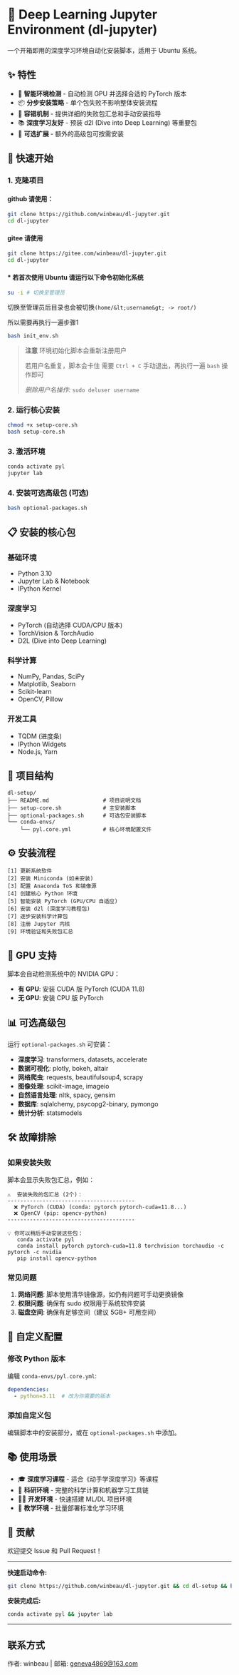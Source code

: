 # 🚀 Deep Learning Jupyter Environment (dl-jupyter)

一个开箱即用的深度学习环境自动化安装脚本，适用于 Ubuntu 系统。

## ✨ 特性

- 🎯 **智能环境检测** - 自动检测 GPU 并选择合适的 PyTorch 版本
- 📦 **分步安装策略** - 单个包失败不影响整体安装流程
- 🔧 **容错机制** - 提供详细的失败包汇总和手动安装指导
- 📚 **深度学习友好** - 预装 d2l (Dive into Deep Learning) 等重要包
- 🎨 **可选扩展** - 额外的高级包可按需安装

## 🚀 快速开始

### 1. 克隆项目

#### github 请使用：

```bash
git clone https://github.com/winbeau/dl-jupyter.git
cd dl-jupyter
```

#### gitee 请使用
```bash
git clone https://gitee.com/winbeau/dl-jupyter.git
cd dl-jupyter
```

#### * 若首次使用 Ubuntu 请运行以下命令初始化系统
```bash
su -i # 切换至管理员
```

切换至管理员后目录也会被切换`(home/&lt;username&gt; -> root/)`

所以需要再执行一遍步骤1

```bash
bash init_env.sh
```

> **注意**
> 环境初始化脚本会重新注册用户
>
> 若用户名重复，脚本会卡住 需要 `Ctrl + C` 手动退出，再执行一遍 `bash` 操作即可
>
> *删除用户名操作:* `sudo deluser username`


### 2. 运行核心安装

```bash
chmod +x setup-core.sh
bash setup-core.sh
```

### 3. 激活环境

```bash
conda activate pyl
jupyter lab
```

### 4. 安装可选高级包 (可选)

```bash
bash optional-packages.sh
```

## 📋 安装的核心包

### 基础环境
- Python 3.10
- Jupyter Lab & Notebook
- IPython Kernel

### 深度学习
- PyTorch (自动选择 CUDA/CPU 版本)
- TorchVision & TorchAudio  
- D2L (Dive into Deep Learning)

### 科学计算
- NumPy, Pandas, SciPy
- Matplotlib, Seaborn
- Scikit-learn
- OpenCV, Pillow

### 开发工具
- TQDM (进度条)
- IPython Widgets
- Node.js, Yarn

## 📁 项目结构

```
dl-setup/
├── README.md                 # 项目说明文档
├── setup-core.sh             # 主安装脚本
├── optional-packages.sh      # 可选包安装脚本
└── conda-envs/
    └── pyl.core.yml          # 核心环境配置文件
```

## ⚙️ 安装流程

```
[1] 更新系统软件
[2] 安装 Miniconda (如未安装)
[3] 配置 Anaconda ToS 和镜像源
[4] 创建核心 Python 环境
[5] 智能安装 PyTorch (GPU/CPU 自适应)
[6] 安装 d2l (深度学习教程包)
[7] 逐步安装科学计算包
[8] 注册 Jupyter 内核
[9] 环境验证和失败包汇总
```

## 🎯 GPU 支持

脚本会自动检测系统中的 NVIDIA GPU：

- **有 GPU**: 安装 CUDA 版 PyTorch (CUDA 11.8)
- **无 GPU**: 安装 CPU 版 PyTorch

## 📊 可选高级包

运行 `optional-packages.sh` 可安装：

- **深度学习**: transformers, datasets, accelerate
- **数据可视化**: plotly, bokeh, altair  
- **网络爬虫**: requests, beautifulsoup4, scrapy
- **图像处理**: scikit-image, imageio
- **自然语言处理**: nltk, spacy, gensim
- **数据库**: sqlalchemy, psycopg2-binary, pymongo
- **统计分析**: statsmodels

## 🛠️ 故障排除

### 如果安装失败

脚本会显示失败包汇总，例如：

```
⚠️  安装失败的包汇总 (2个)：
----------------------------------------
  ❌ PyTorch (CUDA) (conda: pytorch pytorch-cuda=11.8...)
  ❌ OpenCV (pip: opencv-python)
----------------------------------------

💡 你可以稍后手动安装这些包：
   conda activate pyl
   conda install pytorch pytorch-cuda=11.8 torchvision torchaudio -c pytorch -c nvidia
   pip install opencv-python
```

### 常见问题

1. **网络问题**: 脚本使用清华镜像源，如仍有问题可手动更换镜像
2. **权限问题**: 确保有 sudo 权限用于系统软件安装
3. **磁盘空间**: 确保有足够空间（建议 5GB+ 可用空间）

## 🔧 自定义配置

### 修改 Python 版本

编辑 `conda-envs/pyl.core.yml`:

```yaml
dependencies:
  - python=3.11  # 改为你需要的版本
```

### 添加自定义包

编辑脚本中的安装部分，或在 `optional-packages.sh` 中添加。

## 📚 使用场景

- 🎓 **深度学习课程** - 适合《动手学深度学习》等课程
- 🔬 **科研环境** - 完整的科学计算和机器学习工具链  
- 👨‍💻 **开发环境** - 快速搭建 ML/DL 项目环境
- 🏫 **教学环境** - 批量部署标准化学习环境

## 🤝 贡献

欢迎提交 Issue 和 Pull Request！


---

**快速启动命令:**

```bash
git clone https://github.com/winbeau/dl-jupyter.git && cd dl-setup && bash setup-core.sh
```

**安装完成后:**

```bash
conda activate pyl && jupyter lab
```

---

## 联系方式
作者: winbeau | 邮箱: geneva4869@163.com

